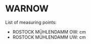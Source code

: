 # WARNOW

List of measuring points:

* ROSTOCK MÜHLENDAMM OW: <Value topic="rivers/pegel-online/WARNOW/ROSTOCK MÜHLENDAMM OW/measurementValue"/> cm
* ROSTOCK MÜHLENDAMM UW: <Value topic="rivers/pegel-online/WARNOW/ROSTOCK MÜHLENDAMM UW/measurementValue"/> cm
